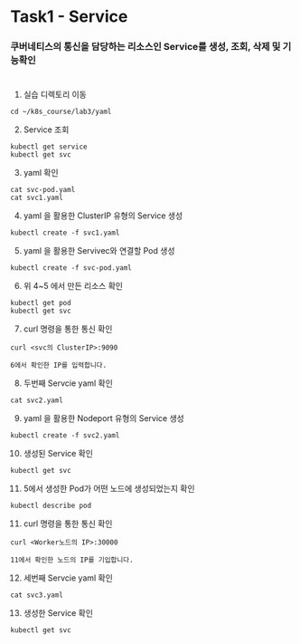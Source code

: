 # Task1 - Service  

### 쿠버네티스의 통신을 담당하는 리소스인 Service를 생성, 조회, 삭제 및 기능확인
#  
1. 실습 디렉토리 이동
```
cd ~/k8s_course/lab3/yaml
```

2. Service 조회
```
kubectl get service
kubectl get svc
```  

3. yaml 확인

```
cat svc-pod.yaml
cat svc1.yaml
```  

4. yaml 을 활용한 ClusterIP 유형의 Service 생성
```
kubectl create -f svc1.yaml
```

5. yaml 을 활용한 Servivec와 연결할 Pod 생성
```
kubectl create -f svc-pod.yaml
```

6. 위 4~5 에서 만든 리소스 확인
```
kubectl get pod
kubectl get svc
```

7. curl 명령을 통한 통신 확인
```
curl <svc의 ClusterIP>:9090
```  
`6에서 확인한 IP를 입력합니다.`

8. 두번째 Servcie yaml 확인
```
cat svc2.yaml
```


9. yaml 을 활용한 Nodeport 유형의 Service 생성
```
kubectl create -f svc2.yaml
```

10. 생성된 Service 확인
```
kubectl get svc
```

11. 5에서 생성한 Pod가 어떤 노드에 생성되었는지 확인
```
kubectl describe pod
```


11. curl 명령을 통한 통신 확인
```
curl <Worker노드의 IP>:30000
```
`11에서 확인한 노드의 IP를 기입합니다.`


12. 세번째 Servcie yaml 확인
```
cat svc3.yaml
```

13. 생성한 Service 확인
```
kubectl get svc
```
